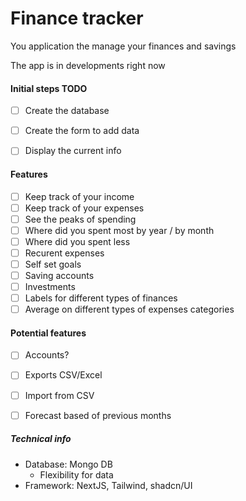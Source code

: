 # Finance tracker

You application the manage your finances and savings


The app is in developments right now

#### Initial steps TODO
- [ ] Create the database
- [ ] Create the form to add data
- [ ] Display the current info


#### Features
- [ ] Keep track of your income
- [ ] Keep track of your expenses 
- [ ] See the peaks of spending
- [ ] Where did you spent most by year / by month  
- [ ] Where did you spent less  
- [ ] Recurent expenses
- [ ] Self set goals
- [ ] Saving accounts
- [ ] Investments
- [ ] Labels for different types of finances
- [ ] Average on different types of expenses categories

#### Potential features
- [ ] Accounts?
- [ ] Exports CSV/Excel
- [ ] Import from CSV
- [ ] Forecast based of previous months


##### Technical info 
- Database: Mongo DB
    - Flexibility for data
- Framework: NextJS, Tailwind, shadcn/UI


